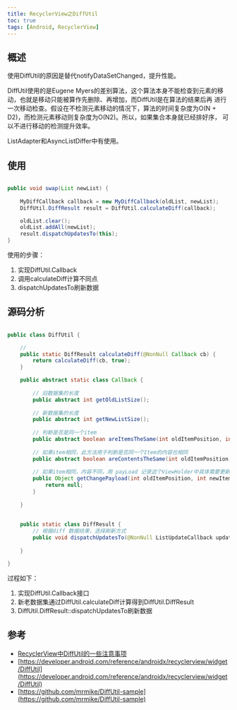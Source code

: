 ```yaml
---
title: RecyclerView之DiffUtil
toc: true
tags: [Android, RecyclerView]
---
```



## 概述

使用DiffUtil的原因是替代notifyDataSetChanged，提升性能。

DiffUtil使用的是Eugene Myers的差别算法，这个算法本身不能检查到元素的移动，也就是移动只能被算作先删除、再增加，而DiffUtil是在算法的结果后再
进行一次移动检查。假设在不检测元素移动的情况下，算法的时间复杂度为O(N + D2)，而检测元素移动则复杂度为O(N2)。所以，如果集合本身就已经排好序，
可以不进行移动的检测提升效率。

ListAdapter和AsyncListDiffer中有使用。


## 使用

```java

public void swap(List newList) {
    
    MyDiffCallback callback = new MyDiffCallback(oldList, newList);
    DiffUtil.DiffResult result = DiffUtil.calculateDiff(callback);

    oldList.clear();
    oldList.addAll(newList);
    result.dispatchUpdatesTo(this);
}


```

使用的步骤：

1. 实现DiffUtil.Callback
2. 调用calculateDiff计算不同点
3. dispatchUpdatesTo刷新数据

## 源码分析


```java

public class DiffUtil {

    // 
    public static DiffResult calculateDiff(@NonNull Callback cb) {
        return calculateDiff(cb, true);
    }

    public abstract static class Callback {
    
        // 旧数据集的长度
        public abstract int getOldListSize();
        
        // 新数据集的长度
        public abstract int getNewListSize();
        
        // 判断是否是同一个item
        public abstract boolean areItemsTheSame(int oldItemPosition, int newItemPosition);
        
        // 如果item相同，此方法用于判断是否同一个Item的内容也相同
        public abstract boolean areContentsTheSame(int oldItemPosition, int newItemPosition);
        
        // 如果item相同，内容不同，用 payLoad 记录这个ViewHolder中具体需要更新那个View
        public Object getChangePayload(int oldItemPosition, int newItemPosition) {
            return null;
        }
        
    }
    
    
    public static class DiffResult {
        // 根据diff 数据结果，选择刷新方式
        public void dispatchUpdatesTo(@NonNull ListUpdateCallback updateCallback) {}
        
    }

}

```

过程如下：

1. 实现DiffUtil.Callback接口
2. 新老数据集通过DiffUtil.calculateDiff计算得到DiffUtil.DiffResult 
3. DiffUtil.DiffResult::dispatchUpdatesTo刷新数据


## 参考

- [RecyclerView中DiffUtil的一些注意事项](https://blog.ysy950803.top/2020/01/12/RecyclerView%E4%B8%ADDiffUtil%E7%9A%84%E4%B8%80%E4%BA%9B%E6%B3%A8%E6%84%8F%E4%BA%8B%E9%A1%B9/)
- [https://developer.android.com/reference/androidx/recyclerview/widget/DiffUtil](https://developer.android.com/reference/androidx/recyclerview/widget/DiffUtil)
- [https://github.com/mrmike/DiffUtil-sample](https://github.com/mrmike/DiffUtil-sample)
